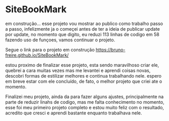 # SiteBookMark
em construção... esse projeto vou mostrar ao publico como trabalho passo a passo, infelizmente ja o começei antes de ter a ideia de publicar update por update, no momento que digito, eu reduzi 113 linhas de codigo em 58 fazendo uso de funçoes, vamos continuar o projeto.

Segue o link para o projeto em construção https://bruno-freire.github.io/SiteBookMark/

estou proximo de finalizar esse projeto, esta sendo maravilhoso criar ele, quebrei a cara muitas vezes mas me levantei e aprendi coisas novas, descobri formas de estilizar melhores e continua trabalhando nele.
espero em breve estar com ele concluído, de fato, o melhor projeto que criei ate o momento.


Finalizei meu projeto, ainda da para fazer alguns ajustes, principalmente na parte de reduzir linahs de codigo, mas me falta conhecimento no momento, esse foi meu primeiro projeto completo e estou muito feliz com o resultado, acredito que cresci e aprendi bastante enquanto trabalhava nele.
